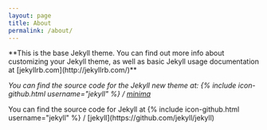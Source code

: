 ```yaml
---
layout: page
title: About
permalink: /about/
---
```


<p class="editable">
**This is the base Jekyll theme. You can find out more info about customizing your Jekyll theme, as well as basic Jekyll usage documentation at [jekyllrb.com](http://jekyllrb.com/)**
</p>
<p class="editable">

*You can find the source code for the Jekyll new theme at: {% include icon-github.html username="jekyll" %} / [minima](https://github.com/jekyll/minima)*
</p>
You can find the source code for Jekyll at {% include icon-github.html username="jekyll" %} / [jekyll](https://github.com/jekyll/jekyll)